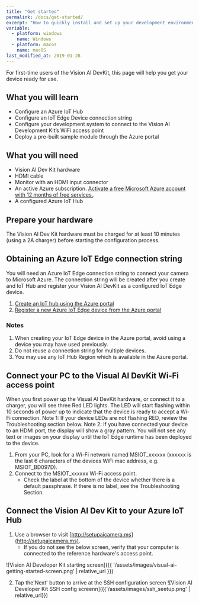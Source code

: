```yaml
---
title: "Get started"
permalink: /docs/get-started/
excerpt: "How to quickly install and set up your development environment to use the Vision AI DevKit."
variable:
  - platform: windows
    name: Windows
  - platform: macos
    name: macOS
last_modified_at: 2019-01-28
---
```

For first-time users of the Vision AI DevKit, this page will help you get your device ready for use.


## What you will learn
* Configure an Azure IoT Hub
* Configure an IoT Edge Device connection string
* Configure your development system to connect to the Vision AI Development Kit’s WiFi access point
* Deploy a pre-built sample module through the Azure portal

## What you will need
* Vision AI Dev Kit hardware
* HDMI cable
* Monitor with an HDMI input connector
* An active Azure subscription. [Activate a free Microsoft Azure account with 12 months of free services.](https://azure.microsoft.com/en-us/free/).
* A configured Azure IoT Hub

## Prepare your hardware
The Vision AI Dev Kit hardware must be charged for at least 10 minutes (using a 2A charger) before starting the configuration process.

## Obtaining an Azure IoT Edge connection string
You will need an Azure IoT Edge connection string to connect your camera to Microsoft Azure.  The connection string will be created after you create and IoT Hub and register your Vision AI DevKit as a configured IoT Edge device.

1. [Create an IoT hub using the Azure portal](https://docs.microsoft.com/en-us/azure/iot-hub/iot-hub-create-through-portal)
2. [Register a new Azure IoT Edge device from the Azure portal](https://docs.microsoft.com/en-us/azure/iot-edge/how-to-register-device-portal)

### Notes
1. When creating your IoT Edge device in the Azure portal, avoid using a device you may have used previously.
2. Do not reuse a connection string for multiple devices.
3. You may use any IoT Hub Region which is available in the Azure portal.

## Connect your PC to the Visual AI DevKit Wi-Fi access point
When you first power up the Visual AI DevKit hardware, or connect it to a charger, you will see three Red LED lights. The LED will start flashing within 10 seconds of power up to indicate that the device is ready to accept a Wi-Fi connection.
	Note 1: If your device LEDs are not flashing RED, review the Troubleshooting section below.
	Note 2: If you have connected your device to an HDMI port, the display will show a gray pattern. You will not see any text or images on your display until the IoT Edge runtime has been deployed to the device.

1. From your PC, look for a Wi-Fi network named MSIOT_xxxxxx (xxxxxx is the last 6 characters of the devices WiFi mac address, e.g. MSIOT_BD097D).
2. Connect to the MSIOT_xxxxxx Wi-Fi access point.
	* Check the label at the bottom of the device whether there is a default passphrase. If there is no label, see the Troubleshooting Section.

## Connect the Vision AI Dev Kit to your Azure IoT Hub
1. Use a browser to visit [http://setupaicamera.ms](http://setupaicamera.ms).
	* If you do not see the below screen, verify that your computer is connected to the reference hardware's access point. 

![Vision AI Developer Kit starting screen]({{ '/assets/images/visual-ai-getting-started-screen.png' | relative_url }})

2. Tap the'Next' button to arrive at the SSH configuration screen
![Vision AI Developer Kit SSH config screenn]({{'/assets/images/ssh_seetup.png' | relative_url}})

